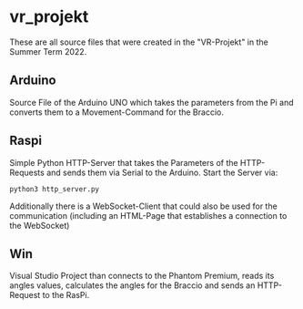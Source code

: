 # vr_projekt
These are all source files that were created in the "VR-Projekt" in the Summer Term 2022.

## Arduino
Source File of the Arduino UNO which takes the parameters from the Pi and converts them to a Movement-Command for the Braccio.

## Raspi
Simple Python HTTP-Server that takes the Parameters of the HTTP-Requests and sends them via Serial to the Arduino.
Start the Server via:

`python3 http_server.py`

Additionally there is a WebSocket-Client that could also be used for the communication (including an HTML-Page that establishes a connection to the WebSocket)

## Win
Visual Studio Project than connects to the Phantom Premium, reads its angles values, calculates the angles for the Braccio and sends an HTTP-Request to the RasPi.
